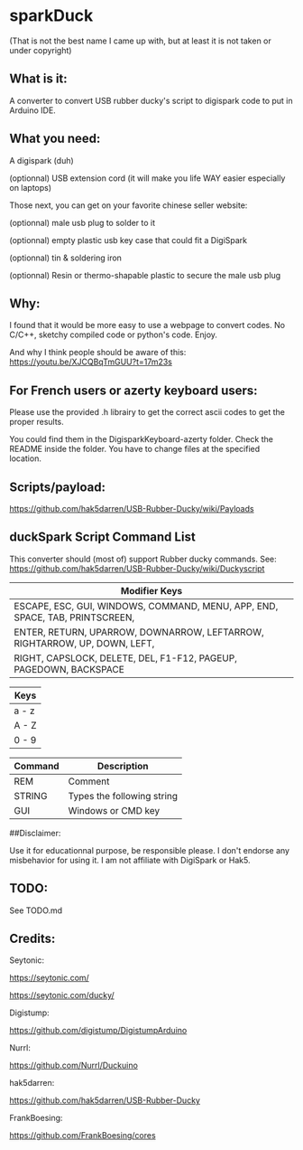 # sparkDuck

(That is not the best name I came up with, but at least it is not taken or under copyright)

## What is it:

A converter to convert USB rubber ducky's script to digispark code to put in Arduino IDE.

## What you need:

A digispark (duh)

(optionnal) USB extension cord (it will make you life WAY easier especially on laptops)


Those next, you can get on your favorite chinese seller website:

(optionnal) male usb plug to solder to it

(optionnal) empty plastic usb key case that could fit a DigiSpark

(optionnal) tin & soldering iron

(optionnal) Resin or thermo-shapable plastic to secure the male usb plug

## Why:

I found that it would be more easy to use a webpage to convert codes.
No C/C++, sketchy compiled code or python's code. Enjoy.

And why I think people should be aware of this:
https://youtu.be/XJCQBqTmGUU?t=17m23s

## For French users or azerty keyboard users:

Please use the provided .h librairy to get the correct ascii codes to get the proper results.

You could find them in the DigisparkKeyboard-azerty folder. 
Check the README inside the folder. 
You have to change files at the specified location.

## Scripts/payload:

https://github.com/hak5darren/USB-Rubber-Ducky/wiki/Payloads


## duckSpark Script Command List

This converter should (most of) support Rubber ducky commands.
See: https://github.com/hak5darren/USB-Rubber-Ducky/wiki/Duckyscript


|									Modifier Keys								|
| ----------------------------------------------------------------------------- |
|  ESCAPE, ESC, GUI, WINDOWS, COMMAND, MENU, APP, END, SPACE, TAB, PRINTSCREEN, |
|  ENTER, RETURN, UPARROW, DOWNARROW, LEFTARROW, RIGHTARROW, UP, DOWN, LEFT, 	|
|  RIGHT, CAPSLOCK, DELETE, DEL, F1-F12, PAGEUP, PAGEDOWN, BACKSPACE			|

|			Keys			|
| ------------------------- |
| a - z						|
| A - Z						|
| 0 - 9						|


|			Command			|			Description				|
| ------------------------- | --------------------------------- |
| REM						| Comment							|
| STRING					| Types the following string 		|
| GUI						| Windows or CMD key				|

##Disclaimer:

Use it for educationnal purpose, be responsible please.
I don't endorse any misbehavior for using it.
I am not affiliate with DigiSpark or Hak5.

## TODO:

See TODO.md

## Credits:

Seytonic:

https://seytonic.com/

https://seytonic.com/ducky/

Digistump:

https://github.com/digistump/DigistumpArduino

Nurrl:

https://github.com/Nurrl/Duckuino

hak5darren:

https://github.com/hak5darren/USB-Rubber-Ducky

FrankBoesing:

https://github.com/FrankBoesing/cores
